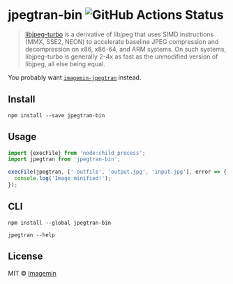 # jpegtran-bin ![GitHub Actions Status](https://github.com/imagemin/jpegtran-bin/workflows/test/badge.svg?branch=main)

> [libjpeg-turbo](http://libjpeg-turbo.virtualgl.org/) is a derivative of libjpeg that uses SIMD instructions (MMX, SSE2, NEON) to accelerate baseline JPEG compression and decompression on x86, x86-64, and ARM systems. On such systems, libjpeg-turbo is generally 2-4x as fast as the unmodified version of libjpeg, all else being equal.

You probably want [`imagemin-jpegtran`](https://github.com/imagemin/imagemin-jpegtran) instead.

## Install

```shell
npm install --save jpegtran-bin
```

## Usage

```js
import {execFile} from 'node:child_process';
import jpegtran from 'jpegtran-bin';

execFile(jpegtran, ['-outfile', 'output.jpg', 'input.jpg'], error => {
  console.log('Image minified!');
});
```

## CLI

```shell
npm install --global jpegtran-bin
```

```shell
jpegtran --help
```

## License

MIT © [Imagemin](https://github.com/imagemin)
